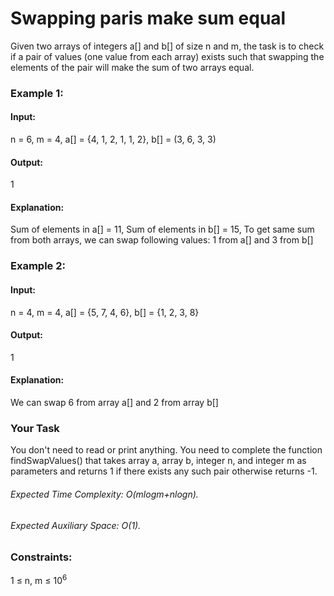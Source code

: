 # Swapping paris make sum equal
Given two arrays of integers a[] and b[] of size n and m, the task is to check if a pair of values (one value from each array) exists such that swapping the elements of the pair will make the sum of two arrays equal.

### Example 1:
#### Input:
n = 6, m = 4, a[] = {4, 1, 2, 1, 1, 2}, b[] = (3, 6, 3, 3)
#### Output:
1
#### Explanation:
Sum of elements in a[] = 11, Sum of elements in b[] = 15, To get same sum from both arrays, we can swap following values: 1 from a[] and 3 from b[]

### Example 2:
#### Input:
n = 4, m = 4, a[] = {5, 7, 4, 6}, b[] = {1, 2, 3, 8}
#### Output:
1
#### Explanation:
We can swap 6 from array a[] and 2 from array b[]

### Your Task
You don't need to read or print anything. You need to complete the function findSwapValues() that takes array a, array b, integer n, and integer m as parameters and returns 1 if there exists any such pair otherwise returns -1.

###### Expected Time Complexity: O(mlogm+nlogn).
###### Expected Auxiliary Space: O(1).

### Constraints:
1 ≤ n, m ≤ $`10^6`$

